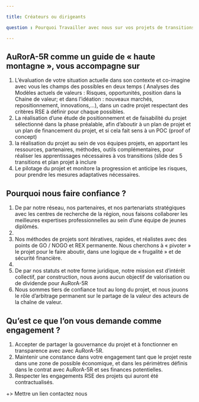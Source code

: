 ```yaml
---

title: Créateurs ou dirigeants

question : Pourquoi Travailler avec nous sur vos projets de transitions ?

---
```


AuRorA-5R comme un guide de « haute montagne », vous accompagne sur
-------------------------------------------------------------------


1.  L’évaluation de votre situation actuelle dans son contexte et co-imagine avec vous les champs des possibles en deux temps ( Analyses des Modèles actuels de valeurs : Risques, opportunités, position dans la Chaine de valeur; et dans l’idéation : nouveaux marchés, repositionnement, innovations,…), dans un cadre projet respectant des critères RSE à définir pour chaque possibles.
2.  La réalisation d’une étude de positionnement et de faisabilité du projet sélectionné dans la phase préalable, afin d’aboutir à un plan de projet et un plan de financement du projet, et si cela fait sens à un POC (proof of concept)
3. la réalisation du projet au sein de vos équipes projets, en apportant les ressources, partenaires, méthodes, outils complémentaires, pour réaliser les apprentissages nécessaires à vos transitions (slide des 5 transitions et plan projet à inclure
4. Le pilotage du projet et monitore la progression et anticipe les risques, pour prendre les mesures adaptatives nécessaires.

Pourquoi nous faire confiance ?
-------------------------------


1.  De par notre réseau, nos partenaires, et nos partenariats stratégiques avec les centres de recherche de la région, nous faisons collaborer les meilleures expertises professionnelles au sein d’une équipe de jeunes diplômés.
2. 
3. Nos méthodes de projets sont itératives, rapides, et réalistes avec des points de GO / NOGO et REX permanente. Nous cherchons à « pivoter » le projet pour le faire aboutir, dans une logique de « frugalité » et de sécurité financière.
4. 
5. De par nos statuts et notre forme juridique, notre mission est d’intérêt collectif, par construction, nous avons aucun objectif de valorisation ou de dividende pour AuRorA-5R
6. Nous sommes tiers de confiance tout au long du projet, et nous jouons le rôle d’arbitrage permanent sur le partage de la valeur des acteurs de la chaîne de valeur.

Qu’est ce que l’on vous demande comme engagement ?
--------------------------------------------------


1. Accepter de partager la gouvernance du projet et à fonctionner en transparence avec avec AuRorA-5R.
2. Maintenir une constance dans votre engagement tant que le projet reste dans une zone de possible économique, et dans les périmètres définis dans le contrat avec AuRorA-5R et ses finances potentielles.
3. Respecter les engagements RSE des projets qui auront été contractualisés.

+> Mettre un lien contactez nous 

